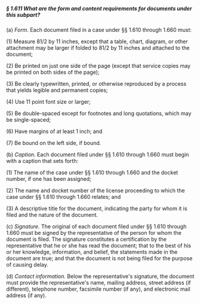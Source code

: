 ##### § 1.611 What are the form and content requirements for documents under this subpart? #####

(a) *Form.* Each document filed in a case under §§ 1.610 through 1.660 must:

(1) Measure 81/2 by 11 inches, except that a table, chart, diagram, or other attachment may be larger if folded to 81/2 by 11 inches and attached to the document;

(2) Be printed on just one side of the page (except that service copies may be printed on both sides of the page);

(3) Be clearly typewritten, printed, or otherwise reproduced by a process that yields legible and permanent copies;

(4) Use 11 point font size or larger;

(5) Be double-spaced except for footnotes and long quotations, which may be single-spaced;

(6) Have margins of at least 1 inch; and

(7) Be bound on the left side, if bound.

(b) *Caption.* Each document filed under §§ 1.610 through 1.660 must begin with a caption that sets forth:

(1) The name of the case under §§ 1.610 through 1.660 and the docket number, if one has been assigned;

(2) The name and docket number of the license proceeding to which the case under §§ 1.610 through 1.660 relates; and

(3) A descriptive title for the document, indicating the party for whom it is filed and the nature of the document.

(c) *Signature.* The original of each document filed under §§ 1.610 through 1.660 must be signed by the representative of the person for whom the document is filed. The signature constitutes a certification by the representative that he or she has read the document; that to the best of his or her knowledge, information, and belief, the statements made in the document are true; and that the document is not being filed for the purpose of causing delay.

(d) *Contact information.* Below the representative's signature, the document must provide the representative's name, mailing address, street address (if different), telephone number, facsimile number (if any), and electronic mail address (if any).